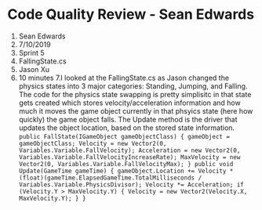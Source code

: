 ﻿# Code Quality Review - Sean Edwards
1. Sean Edwards
2. 7/10/2019
3. Sprint 5
4. FallingState.cs
5. Jason Xu
6. 10 minutes
7.I looked at the FallingState.cs as Jason changed the physics states into 3 major categories:
Standing, Jumping, and Falling.
The code for the physics state swapping is pretty simplisitc in that state gets created which stores
velocity/acceleration information and how much it moves the game object currently in that phsyics state
(here how quickly) the game object falls. The Update method is the driver that updates the object location,
based on the stored state information.
        ```public FallState(IGameObject gameObjectClass)
        {
            gameObject = gameObjectClass;
            Velocity = new Vector2(0, Variables.Variable.FallVelocity);
            Acceleration = new Vector2(0, Variables.Variable.FallVelocityIncreaseRate);
            MaxVelocity = new Vector2(0, Variables.Variable.FallVelocityMax);
        }
        public void Update(GameTime gameTime)
        {
            gameObject.Location += Velocity * (float)(gameTime.ElapsedGameTime.TotalMilliseconds / Variables.Variable.PhysicsDivisor);
            Velocity *= Acceleration;
            if (Velocity.Y > MaxVelocity.Y)
            {
                Velocity = new Vector2(Velocity.X, MaxVelocity.Y);
            }
        }```